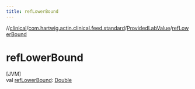 ```yaml
---
title: refLowerBound
---
```

//[clinical](../../../index.html)/[com.hartwig.actin.clinical.feed.standard](../index.html)/[ProvidedLabValue](index.html)/[refLowerBound](ref-lower-bound.html)



# refLowerBound



[JVM]\
val [refLowerBound](ref-lower-bound.html): [Double](https://kotlinlang.org/api/latest/jvm/stdlib/kotlin/-double/index.html)




